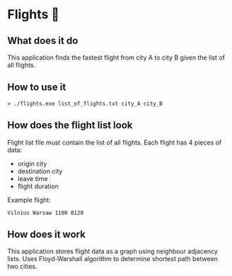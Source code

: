 # Flights 🚀

## What does it do
This application finds the fastest flight from city A to city B given the list of all flights.

## How to use it
```
> ./flights.exe list_of_flights.txt city_A city_B
```

## How does the flight list look

Flight list file must contain the list of all flights.
Each flight has 4 pieces of data:
* origin city
* destination city
* leave time
* flight duration
  
Example flight:
```
Vilnius Warsaw 1100 0120
```

## How does it work

This application stores flight data as a graph using neighbour adjacency lists. Uses Floyd-Warshall algorithm to determine shortest path between two cities.
